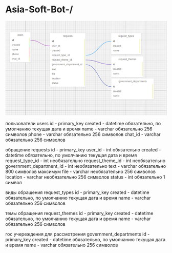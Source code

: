 # Asia-Soft-Bot-/

![alt text](er_diagram.png)


пользователи
users
id - primary_key
created - datetime обязательно, по умолчанию текущая дата и время
name - varchar обязательно 256 символов
phone - varchar обязательно 256 символов
chat_id - varchar обязательно 256 символов

обращение
requests
id - primary_key
user_id - int обязательно 
created - datetime обязательно, по умолчанию текущая дата и время
request_type_id - int необязательно
request_theme_id - int необязательно
government_department_id - int необязательно
text - varchar  обязательно 800 символов максимум
file - varchar необязательно 256 символов
location - varchar необязательно 256 символов
status - int обязательно 1 символ

виды обращения
request_types
id - primary_key
created - datetime обязательно, по умолчанию текущая дата и время
name - varchar обязательно 256 символов

темы обращения
request_themes
id - primary_key
created - datetime обязательно, по умолчанию текущая дата и время
name - varchar обязательно 256 символов

гос учереждения для рассмотрения
government_departments
id - primary_key
created - datetime обязательно, по умолчанию текущая дата и время
name - varchar обязательно 256 символов
